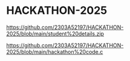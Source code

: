 # HACKATHON-2025
https://github.com/2303A52197/HACKATHON-2025/blob/main/student%20details.zip

https://github.com/2303A52197/HACKATHON-2025/blob/main/hackathon%20code.c
